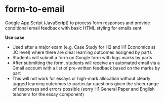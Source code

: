 # form-to-email
Google App Script (JavaScript) to process form responses and provide conditional email feedback with basic HTML styling for emails sent

**Use case**
- Used after a major exam (e.g. Case Study for H2 and H1 Economics at JC level) where there are clear learning outcomes assigned by parts
- Students will submit a form on Google form with logs marks by parts
- After submitting the form, students will receive an automated email via a Gmail account with a list of pre-written feedback based on the marks by part 
- This will not work for essays or high-mark allocation without clearly tagged learning outcomes to particular questions given the sheer range of responses and errors possible (sorry H1 General Paper and English teachers for the essay component)
